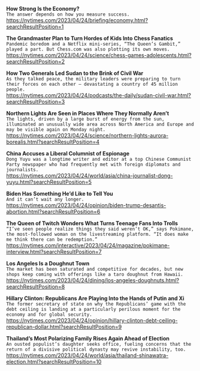 **How Strong Is the Economy?**\
`The answer depends on how you measure success.`\
https://nytimes.com/2023/04/24/briefing/economy.html?searchResultPosition=1

**The Grandmaster Plan to Turn Hordes of Kids Into Chess Fanatics**\
`Pandemic boredom and a Netflix mini-series, “The Queen’s Gambit,” played a part. But Chess.com was also plotting its own moves.`\
https://nytimes.com/2023/04/24/science/chess-games-adolescents.html?searchResultPosition=2

**How Two Generals Led Sudan to the Brink of Civil War**\
`As they talked peace, the military leaders were preparing to turn their forces on each other — devastating a country of 45 million people.`\
https://nytimes.com/2023/04/24/podcasts/the-daily/sudan-civil-war.html?searchResultPosition=3

**Northern Lights Are Seen in Places Where They Normally Aren’t**\
`The lights, driven by a large burst of energy from the sun, illuminated an unusually wide area across North America and Europe and may be visible again on Monday night.`\
https://nytimes.com/2023/04/24/science/northern-lights-aurora-borealis.html?searchResultPosition=4

**China Accuses a Liberal Columnist of Espionage**\
`Dong Yuyu was a longtime writer and editor at a top Chinese Communist Party newspaper who had frequently met with foreign diplomats and journalists.`\
https://nytimes.com/2023/04/24/world/asia/china-journalist-dong-yuyu.html?searchResultPosition=5

**Biden Has Something He’d Like to Tell You**\
`And it can’t wait any longer.`\
https://nytimes.com/2023/04/24/opinion/biden-trump-desantis-abortion.html?searchResultPosition=6

**The Queen of Twitch Wonders What Turns Teenage Fans Into Trolls**\
`“I’ve seen people realize things they said weren’t OK,” says Pokimane, the most-followed woman on the livestreaming platform. “It does make me think there can be redemption.”`\
https://nytimes.com/interactive/2023/04/24/magazine/pokimane-interview.html?searchResultPosition=7

**Los Angeles Is a Doughnut Town**\
`The market has been saturated and competitive for decades, but new shops keep coming with offerings like a taro doughnut from Hawaii.`\
https://nytimes.com/2023/04/24/dining/los-angeles-doughnuts.html?searchResultPosition=8

**Hillary Clinton: Republicans Are Playing Into the Hands of Putin and Xi**\
`The former secretary of state on why the Republicans’ game with the debt ceiling is landing at a particularly perilous moment for the economy and for global security.`\
https://nytimes.com/2023/04/24/opinion/hillary-clinton-debt-ceiling-republican-dollar.html?searchResultPosition=9

**Thailand’s Most Polarizing Family Rises Again Ahead of Election**\
`An ousted populist’s daughter seeks office, fueling concerns that the return of a divisive political dynasty may revive instability, too.`\
https://nytimes.com/2023/04/24/world/asia/thailand-shinawatra-election.html?searchResultPosition=10

